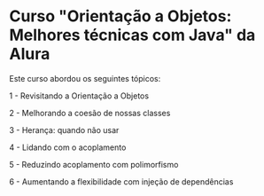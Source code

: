 # Curso "Orientação a Objetos: Melhores técnicas com Java" da Alura

Este curso abordou os seguintes tópicos:

1 - Revisitando a Orientação a Objetos

2 - Melhorando a coesão de nossas classes

3 - Herança: quando não usar

4 - Lidando com o acoplamento

5 - Reduzindo acoplamento com polimorfismo

6 - Aumentando a flexibilidade com injeção de dependências
